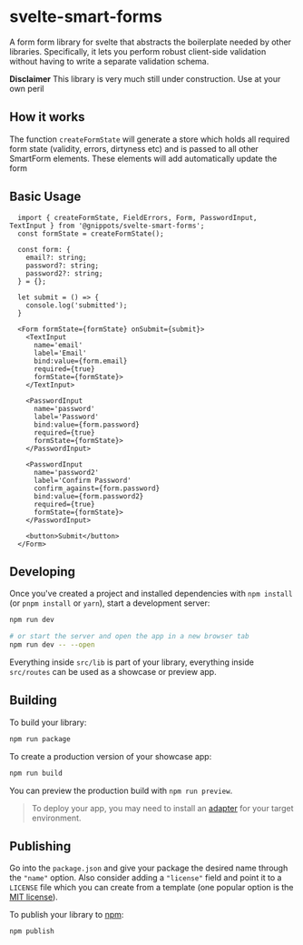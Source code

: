 # svelte-smart-forms
A form form library for svelte that abstracts the boilerplate needed by other libraries. Specifically, it lets you perform robust client-side validation without having to write a separate validation schema.

**Disclaimer** This library is very much still under construction. Use at your own peril

## How it works
The function `createFormState` will generate a store which holds all required form state (validity, errors, dirtyness etc) and is passed to all other SmartForm elements. These elements will add automatically update the form

## Basic Usage

```
  import { createFormState, FieldErrors, Form, PasswordInput, TextInput } from '@gnippots/svelte-smart-forms';
  const formState = createFormState();

  const form: {
    email?: string;
    password?: string;
    password2?: string;
  } = {};

  let submit = () => {
    console.log('submitted');
  }

  <Form formState={formState} onSubmit={submit}>
    <TextInput
      name='email'
      label='Email'
      bind:value={form.email}
      required={true}
      formState={formState}>
    </TextInput>

    <PasswordInput 
      name='password'
      label='Password'
      bind:value={form.password} 
      required={true} 
      formState={formState}>
    </PasswordInput>
    
    <PasswordInput 
      name='password2'
      label='Confirm Password'
      confirm_against={form.password}
      bind:value={form.password2} 
      required={true} 
      formState={formState}>
    </PasswordInput>

    <button>Submit</button>
  </Form>
```


## Developing
Once you've created a project and installed dependencies with `npm install` (or `pnpm install` or `yarn`), start a development server:

```bash
npm run dev

# or start the server and open the app in a new browser tab
npm run dev -- --open
```

Everything inside `src/lib` is part of your library, everything inside `src/routes` can be used as a showcase or preview app.

## Building

To build your library:

```bash
npm run package
```

To create a production version of your showcase app:

```bash
npm run build
```

You can preview the production build with `npm run preview`.

> To deploy your app, you may need to install an [adapter](https://kit.svelte.dev/docs/adapters) for your target environment.

## Publishing

Go into the `package.json` and give your package the desired name through the `"name"` option. Also consider adding a `"license"` field and point it to a `LICENSE` file which you can create from a template (one popular option is the [MIT license](https://opensource.org/license/mit/)).

To publish your library to [npm](https://www.npmjs.com):

```bash
npm publish
```
